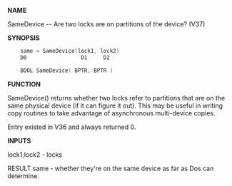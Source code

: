 
**NAME**

SameDevice -- Are two locks are on partitions of the device? (V37)

**SYNOPSIS**

```c
    same = SameDevice(lock1, lock2)
    D0                 D1     D2

    BOOL SameDevice( BPTR, BPTR )

```
**FUNCTION**

SameDevice() returns whether two locks refer to partitions that
are on the same physical device (if it can figure it out).  This
may be useful in writing copy routines to take advantage of
asynchronous multi-device copies.

Entry existed in V36 and always returned 0.

**INPUTS**

lock1,lock2 - locks

RESULT
same - whether they're on the same device as far as Dos can determine.
